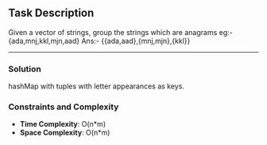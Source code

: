 ## Task Description
Given a vector of strings, group the strings which are anagrams eg:- {ada,mnj,kkl,mjn,aad} Ans:- {{ada,aad},{mnj,mjn},{kkl}}

---

### Solution
hashMap with tuples with letter appearances as keys. 

### Constraints and Complexity
- **Time Complexity**: O(n*m)
- **Space Complexity**: O(n*m)